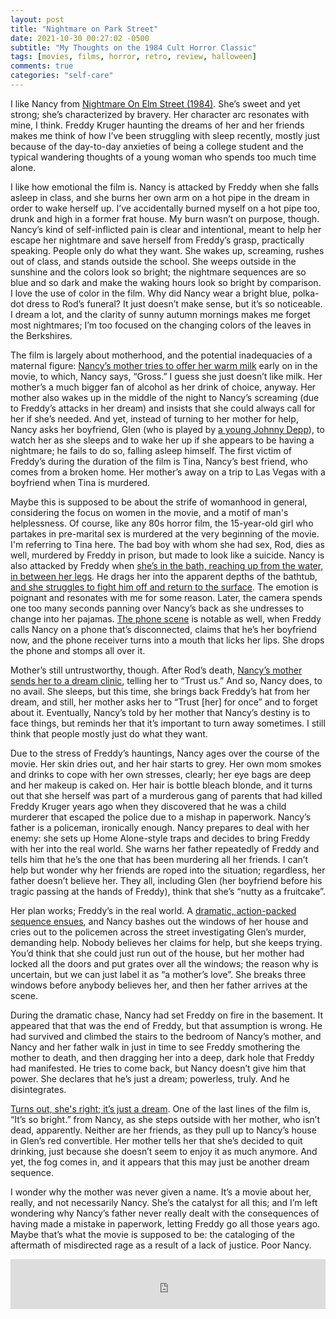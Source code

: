 ```yaml
---
layout: post
title: "Nightmare on Park Street"
date: 2021-10-30 00:27:02 -0500
subtitle: "My Thoughts on the 1984 Cult Horror Classic"
tags: [movies, films, horror, retro, review, halloween]
comments: true
categories: "self-care"
---
```

I like Nancy from <a href="https://www.imdb.com/title/tt0087800/" target="_blank">Nightmare On Elm Street (1984)</a>. She’s sweet and yet strong; she’s characterized by bravery. Her character arc resonates with mine, I think. Freddy Kruger haunting the dreams of her and her friends makes me think of how I’ve been struggling with sleep recently, mostly just because of the day-to-day anxieties of being a college student and the typical wandering thoughts of a young woman who spends too much time alone.
<!-- more -->

I like how emotional the film is. Nancy is attacked by Freddy when she falls asleep in class, and she burns her own arm on a hot pipe in the dream in order to wake herself up. I’ve accidentally burned myself on a hot pipe too, drunk and high in a former frat house. My burn wasn’t on purpose, though. Nancy’s kind of self-inflicted pain is clear and intentional, meant to help her escape her nightmare and save herself from Freddy’s grasp, practically speaking. People only do what they want. She wakes up, screaming, rushes out of class, and stands outside the school. She weeps outside in the sunshine and the colors look so bright; the nightmare sequences are so blue and so dark and make the waking hours look so bright by comparison. I love the use of color in the film. Why did Nancy wear a bright blue, polka-dot dress to Rod’s funeral? It just doesn’t make sense, but it’s so noticeable. I dream a lot, and the clarity of sunny autumn mornings makes me forget most nightmares; I’m too focused on the changing colors of the leaves in the Berkshires.

The film is largely about motherhood, and the potential inadequacies of a maternal figure: <a href="https://youtu.be/aGJffa_6lu0?t=47" target="_blank">Nancy’s mother tries to offer her warm milk</a> early on in the movie, to which, Nancy says, “Gross.” I guess she just doesn’t like milk. Her mother’s a much bigger fan of alcohol as her drink of choice, anyway. Her mother also wakes up in the middle of the night to Nancy’s screaming (due to Freddy’s attacks in her dream) and insists that she could always call for her if she’s needed. And yet, instead of turning to her mother for help, Nancy asks her boyfriend, Glen (who is played by <a href="https://youtu.be/bH-JQkwt9j0" target="_blank">a young Johnny Depp</a>), to watch her as she sleeps and to wake her up if she appears to be having a nightmare; he fails to do so, falling asleep himself. The first victim of Freddy’s during the duration of the film is Tina, Nancy’s best friend, who comes from a broken home. Her mother’s away on a trip to Las Vegas with a boyfriend when Tina is murdered.

Maybe this is supposed to be about the strife of womanhood in general, considering the focus on women in the movie, and a motif of man's helplessness. Of course, like any 80s horror film, the 15-year-old girl who partakes in pre-marital sex is murdered at the very beginning of the movie. I'm referring to Tina here. The bad boy with whom she had sex, Rod, dies as well, murdered by Freddy in prison, but made to look like a suicide. Nancy is also attacked by Freddy when <a href="https://youtu.be/aGJffa_6lu0?t=30" target="_blank">she’s in the bath, reaching up from the water, in between her legs</a>. He drags her into the apparent depths of the bathtub, <a href="https://youtu.be/aGJffa_6lu0?t=81" target="_blank">and she struggles to fight him off and return to the surface</a>. The emotion is poignant and resonates with me for some reason. Later, the camera spends one too many seconds panning over Nancy’s back as she undresses to change into her pajamas. <a href="https://www.youtube.com/watch?v=wNEUbQ3T7tM" target="_blank">The phone scene</a> is notable as well, when Freddy calls Nancy on a phone that’s disconnected, claims that he’s her boyfriend now, and the phone receiver turns into a mouth that licks her lips. She drops the phone and stomps all over it.

Mother’s still untrustworthy, though. After Rod’s death, <a href="https://www.youtube.com/watch?v=2Q1DSA1Iy4g" target="_blank">Nancy’s mother sends her to a dream clinic</a>, telling her to “Trust us.” And so, Nancy does, to no avail. She sleeps, but this time, she brings back Freddy’s hat from her dream, and still, her mother asks her to “Trust [her] for once” and to forget about it. Eventually, Nancy’s told by her mother that Nancy’s destiny is to face things, but reminds her that it’s important to turn away sometimes. I still think that people mostly just do what they want.

Due to the stress of Freddy’s hauntings, Nancy ages over the course of the movie. Her skin dries out, and her hair starts to grey. Her own mom smokes and drinks to cope with her own stresses, clearly; her eye bags are deep and her makeup is caked on. Her hair is bottle bleach blonde, and it turns out that she herself was part of a murderous gang of parents that had killed Freddy Kruger years ago when they discovered that he was a child murderer that escaped the police due to a mishap in paperwork. Nancy’s father is a policeman, ironically enough.
Nancy prepares to deal with her enemy: she sets up Home Alone-style traps and decides to bring Freddy with her into the real world. She warns her father repeatedly of Freddy and tells him that he’s the one that has been murdering all her friends. I can’t help but wonder why her friends are roped into the situation; regardless, her father doesn’t believe her. They all, including Glen (her boyfriend before his tragic passing at the hands of Freddy), think that she’s “nutty as a fruitcake”.

Her plan works; Freddy’s in the real world. A <a href="https://www.youtube.com/watch?v=Ik9zwQnjoyw" target="_blank">dramatic, action-packed sequence ensues</a>, and Nancy bashes out the windows of her house and cries out to the policemen across the street investigating Glen’s murder, demanding help. Nobody believes her claims for help, but she keeps trying. You’d think that she could just run out of the house, but her mother had locked all the doors and put grates over all the windows; the reason why is uncertain, but we can just label it as “a mother’s love”. She breaks three windows before anybody believes her, and then her father arrives at the scene.

During the dramatic chase, Nancy had set Freddy on fire in the basement. It appeared that that was the end of Freddy, but that assumption is wrong. He had survived and climbed the stairs to the bedroom of Nancy’s mother, and Nancy and her father walk in just in time to see Freddy smothering the mother to death, and then dragging her into a deep, dark hole that Freddy had manifested. He tries to come back, but Nancy doesn’t give him that power. She declares that he’s just a dream; powerless, truly. And he disintegrates.

<a href="https://www.youtube.com/watch?v=S4AhTjaaDJE" target="_blank">Turns out, she's right; it’s just a dream</a>. One of the last lines of the film is, “It’s so bright.” from Nancy, as she steps outside with her mother, who isn’t dead, apparently. Neither are her friends, as they pull up to Nancy’s house in Glen’s red convertible. Her mother tells her that she’s decided to quit drinking, just because she doesn’t seem to enjoy it as much anymore. And yet, the fog comes in, and it appears that this may just be another dream sequence.

I wonder why the mother was never given a name. It’s a movie about her, really, and not necessarily Nancy. She’s the catalyst for all this; and I’m left wondering why Nancy’s father never really dealt with the consequences of having made a mistake in paperwork, letting Freddy go all those years ago. Maybe that’s what the movie is supposed to be: the cataloging of the aftermath of misdirected rage as a result of a lack of justice. Poor Nancy.

<iframe src="https://open.spotify.com/embed/track/3acL1MPwxFQ3ACzDrSFGzT?theme=0" width="100%" height="80" frameBorder="0" allowfullscreen="" allow="autoplay; clipboard-write; encrypted-media; fullscreen; picture-in-picture"></iframe>

